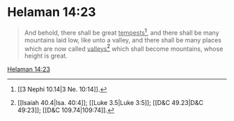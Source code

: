 # Helaman 14:23

> And behold, there shall be great <u>tempests</u>[^a], and there shall be many mountains laid low, like unto a valley, and there shall be many places which are now called <u>valleys</u>[^b] which shall become mountains, whose height is great.

[Helaman 14:23](https://www.churchofjesuschrist.org/study/scriptures/bofm/hel/14?lang=eng&id=p23#p23)


[^a]: [[3 Nephi 10.14|3 Ne. 10:14]].  
[^b]: [[Isaiah 40.4|Isa. 40:4]]; [[Luke 3.5|Luke 3:5]]; [[D&C 49.23|D&C 49:23]]; [[D&C 109.74|109:74]].  
